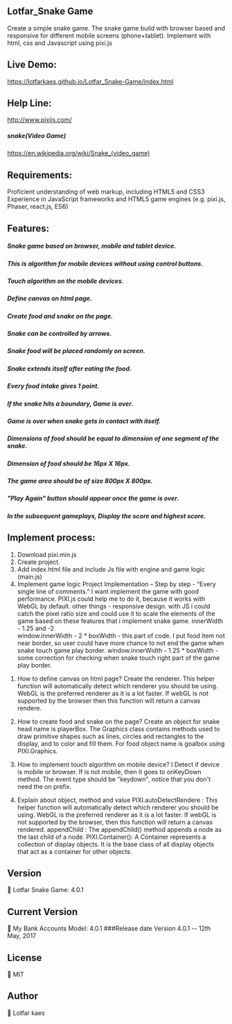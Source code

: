 ## Lotfar_Snake Game
Create a simple snake game. The snake game build with browser based and responsive for different mobile screens (phone+tablet). Implement with html, css and Javascript using pixi.js
## Live Demo:
https://lotfarkaes.github.io/Lotfar_Snake-Game/index.html 
## Help Line:
http://www.pixijs.com/
##### snake(Video Game)
https://en.wikipedia.org/wiki/Snake_(video_game)
## Requirements:
  Proficient understanding of web markup, including HTML5 and CSS3
  Experience in JavaScript frameworks and HTML5 game engines (e.g. pixi.js, Phaser, react.js, ES6) 
## Features: 
##### Snake game based on browser, mobile and tablet device.
##### This is algorithm for mobile devices without using control buttons.
##### Touch algorithm on the mobile devices.
##### Define canvas on html page.
##### Create food and snake on the page.
##### Snake can be controlled by arrows.
##### Snake food will be placed randomly on screen.
##### Snake extends itself after eating the food.
##### Every food intake gives 1 point.
##### If the snake hits a boundary, Game is over. 
##### Game is over when snake gets in contact with itself.
##### Dimensions of food should be equal to dimension of one segment of the snake.
##### Dimension of food should be 16px X 16px.
##### The game area should be of size 800px X 800px.
##### "Play Again" button should appear once the game is over.
##### In the subsequent gameplays, Display the score and highest score.

## Implement process:
1. Download pixi.min.js
2. Create project.
3. Add index.html file and include Js file with engine and game logic (main.js)
4. Implement game logic
Project Implementation –  Step by step - “Every single line of comments.”
I want implement the game with good performance. PIXI.js could help me to do it, because it works with WebGL by default. other things - responsive design. with JS i could catch the pixel ratio size and could use it to scale the elements of the game based on these features that i implement snake game.
innerWidth - 1.25 and -2  
window.innerWidth - 2 * boxWidth - this part of code.  I put food item not near border, so user could have more chance to not end the game when snake touch game play border.
 window.innerWidth - 1.25 * boxWidth - some correction for checking when snake touch right part of the game play border.
1)	How to define canvas on html page?
Create the renderer. This helper function will automatically detect which renderer you should be using. WebGL is the preferred renderer as it is a lot faster. If webGL is not supported by
the browser then this function will return a canvas rendere.

2) How to create food and snake on the page?
Create an object for snake head name is playerBox. The Graphics class contains methods used to draw primitive shapes such as lines, circles and rectangles to the display, and to color and fill them.  For food object name is goalbox using PIXI.Graphics.
3) How to implement touch algorithm on mobile device?
I Detect if device is mobile or browser. If is not mobile, then it goes to onKeyDown method. The event type should be "keydown", notice that you don't need the on prefix.
4) Explain about object, method and value 
PIXI.autoDetectRendere : This helper function will automatically detect which renderer you should be using. WebGL is the preferred renderer as it is a lot faster. If webGL is not supported by the browser, then this function will return a canvas rendered.
appendChild : The appendChild() method appends a node as the last child of a node.
PIXI.Container(): A Container represents a collection of display objects. It is the base class of all display objects that act as a container for other objects.

## Version
	Lotfar Snake Game: 4.0.1
## Current Version
	My Bank Accounts Model: 4.0.1 ###Release date Version 4.0.1 -- 12th May, 2017
## License
	MIT
## Author
	Lotfar kaes
